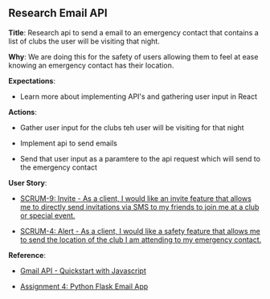 ## Research Email API

**Title**: Research api to send a email to an emergency contact that contains  a list of clubs the user will be visiting that night.

**Why**: We are doing this for the safety of users allowing them to feel at ease knowing an emergency contact has their location.

**Expectations**: <!-- Markdown sheet is weird on Bitbucket. Keep each bullets 1 line apart or it won't jump to new line -->

- Learn more about implementing API's and gathering user input in React

**Actions**:

- Gather user input for the clubs teh user will be visiting for that night

- Implement api to send emails

- Send that user input as a paramtere to the api request which will send to the emergency contact

**User Story**: 

* [SCRUM-9: Invite - As a client, I would like an invite feature that allows me to directly send invitations via SMS to my friends to join me at a club or special event.](https://cs3398f23romulans1.atlassian.net/browse/SCRUM-9)

* [SCRUM-4: Alert - As a client, I would like a safety feature that allows me to send the location of the club I am attending to my emergency contact.](https://cs3398f23romulans1.atlassian.net/browse/SCRUM-4)

**Reference**:

- [Gmail API - Quickstart with Javascript](https://developers.google.com/gmail/api/quickstart/js)

- [Assignment 4: Python Flask Email App](https://canvas.txstate.edu/courses/2122480/assignments/30006824)
